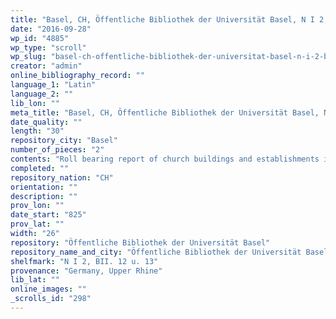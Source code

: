 ```yaml
---
title: "Basel, CH, Öffentliche Bibliothek der Universität Basel, N I 2, BII. 12 u. 13"
date: "2016-09-28"
wp_id: "4885"
wp_type: "scroll"
wp_slug: "basel-ch-offentliche-bibliothek-der-universitat-basel-n-i-2-bii-12-u-13"
creator: "admin"
online_bibliography_record: ""
language_1: "Latin"
language_2: ""
lib_lon: ""
meta_title: "Basel, CH, Öffentliche Bibliothek der Universität Basel, N I 2, BII. 12 u. 13"
date_quality: ""
length: "30"
repository_city: "Basel"
number_of_pieces: "2"
contents: "Roll bearing report of church buildings and establishments in the Holy Land."
completed: ""
repository_nation: "CH"
orientation: ""
description: ""
prov_lon: ""
date_start: "825"
prov_lat: ""
width: "26"
repository: "Öffentliche Bibliothek der Universität Basel"
repository_name_and_city: "Öffentliche Bibliothek der Universität Basel, Basel CH"
shelfmark: "N I 2, BII. 12 u. 13"
provenance: "Germany, Upper Rhine"
lib_lat: ""
online_images: ""
_scrolls_id: "298"
---
```



